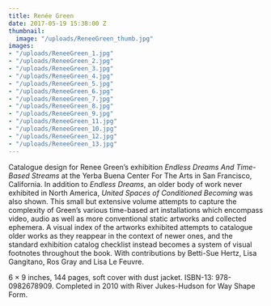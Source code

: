 ```yaml
---
title: Renée Green
date: 2017-05-19 15:38:00 Z
thumbnail:
  image: "/uploads/ReneeGreen_thumb.jpg"
images:
- "/uploads/ReneeGreen_1.jpg"
- "/uploads/ReneeGreen_2.jpg"
- "/uploads/ReneeGreen_3.jpg"
- "/uploads/ReneeGreen_4.jpg"
- "/uploads/ReneeGreen_5.jpg"
- "/uploads/ReneeGreen_6.jpg"
- "/uploads/ReneeGreen_7.jpg"
- "/uploads/ReneeGreen_8.jpg"
- "/uploads/ReneeGreen_9.jpg"
- "/uploads/ReneeGreen_11.jpg"
- "/uploads/ReneeGreen_10.jpg"
- "/uploads/ReneeGreen_12.jpg"
- "/uploads/ReneeGreen_13.jpg"
---
```


Catalogue design for Renee Green’s exhibition *Endless Dreams And Time-Based Streams* at the Yerba Buena Center For The Arts in San Francisco, California. In addition to *Endless Dreams*, an older body of work never exhibited in North America, *United Spaces of Conditioned Becoming* was also shown. This small but extensive volume attempts to capture the complexity of Green’s various time-based art installations which encompass video, audio as well as more conventional static artworks and collected ephemera. A visual index of the artworks exhibited attempts to catalogue older works as they reappear in the context of newer ones, and the standard exhibition catalog checklist instead becomes a system of visual footnotes throughout the book. With contributions by Betti-Sue Hertz, Lisa Gangitano, Ros Gray and Lisa Le Feuvre. 

6 × 9 inches, 144 pages, soft cover with dust jacket. ISBN-13: 978-0982678909. Completed in 2010 with River Jukes-Hudson for Way Shape Form. 